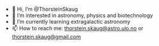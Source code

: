 - 👋 Hi, I’m @ThorsteinSkaug
- 👀 I’m interested in astronomy, physics and biotechnology 
- 🌱 I’m currently learning extragalactic astronomy
- 📫 How to reach me: thorstein.skaug@astro.uio.no or thorstein.skaug@gmail.com

<!---
ThorsteinSkaug/ThorsteinSkaug is a ✨ special ✨ repository because its `README.md` (this file) appears on your GitHub profile.
You can click the Preview link to take a look at your changes.
--->
